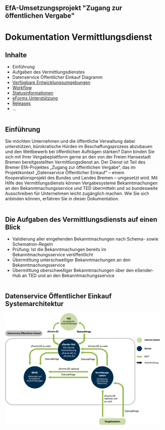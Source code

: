 ## EfA-Umsetzungsprojekt "Zugang zur öffentlichen Vergabe"
# Dokumentation Vermittlungsdienst

## Inhalte
- Einführung
- Aufgaben des Vermittlungsdienstes
- Datenservice Öffentlicher Einkauf Diagramm
- [Verfügbare Entwicklungsumgebungen](Development_environments.md)
- [Workflow](Workflow.md)
- [Statusinformationen](Status_information.md)
- [eForms Unterstützung](eForms_support.md)
- [Releases](Releases.md)
- ...
<br /><br />

## Einführung
Sie möchten Unternehmen und die öffentliche Verwaltung dabei unterstützen, bürokratische Hürden im Beschaffungsprozess abzubauen
und den Wettbewerb bei öffentlichen Aufträgen stärken? Dann binden Sie sich mit Ihrer Vergabeplattform gerne an den von der Freien
Hansestadt Bremen bereitgestellten Vermittlungsdienst an. Der Dienst ist Teil des Bremer EfA-Projektes „Zugang zur öffentlichen Vergabe“,
das im Projektkontext „Datenservice Öffentlicher Einkauf“ – einem Kooperationsprojekt des Bundes und Landes Bremen – umgesetzt wird.
Mit Hilfe des Vermittlungsdiensts können Vergabesysteme Bekanntmachungen an den Bekanntmachungsservice und TED übermitteln und so
bundesweite Ausschreiben für Unternehmen leicht zugänglich machen. Wie Sie sich anbinden können, erfahren Sie in dieser Dokumentation.
<br/><br/>

## Die Aufgaben des Vermittlungsdiensts auf einen Blick
- Validierung aller eingehenden Bekanntmachungen nach
Schema- sowie Schematron-Regeln 
- Prüfung: Ist die Bekanntmachungen bereits im Bekanntmachungsservice
veröffentlicht
- Übermittlung unterschwelliger Bekanntmachungen an
den Bekanntmachungsservice
- Übermittlung oberschwelliger Bekanntmachungen über
den eSender-Hub an TED und an den
Bekanntmachungsservice
<br /><br />

## Datenservice Öffentlicher Einkauf Systemarchitektur
![Systemarchitektur](images/Infograf_eForms-Zusammenhaenge_2.jpg)




